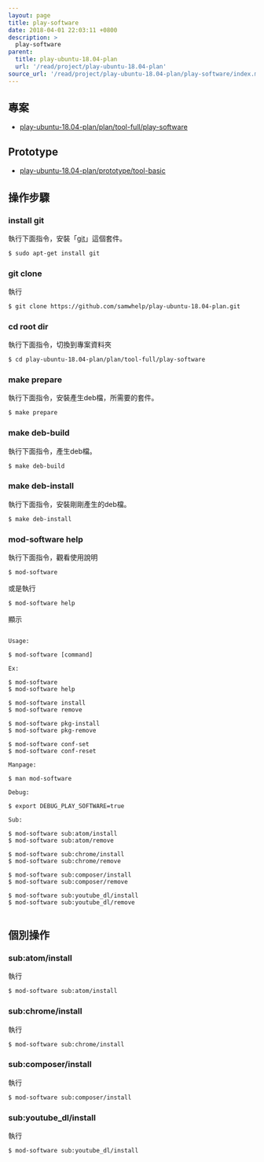 ```yaml
---
layout: page
title: play-software
date: 2018-04-01 22:03:11 +0800
description: >
  play-software
parent:
  title: play-ubuntu-18.04-plan
  url: '/read/project/play-ubuntu-18.04-plan'
source_url: '/read/project/play-ubuntu-18.04-plan/play-software/index.md'
---
```



## 專案

* [play-ubuntu-18.04-plan/plan/tool-full/play-software](https://github.com/samwhelp/play-ubuntu-18.04-plan/tree/master/plan/tool-full/play-software)

## Prototype

* [play-ubuntu-18.04-plan/prototype/tool-basic](https://github.com/samwhelp/play-ubuntu-18.04-plan/tree/master/prototype/tool-basic)


## 操作步驟


### install git

執行下面指令，安裝「[git](https://packages.ubuntu.com/bionic/git)」這個套件。

``` sh
$ sudo apt-get install git
```


### git clone

執行

``` sh
$ git clone https://github.com/samwhelp/play-ubuntu-18.04-plan.git
```


### cd root dir

執行下面指令，切換到專案資料夾

``` sh
$ cd play-ubuntu-18.04-plan/plan/tool-full/play-software
```


### make prepare

執行下面指令，安裝產生deb檔，所需要的套件。

``` sh
$ make prepare
```


### make deb-build

執行下面指令，產生deb檔。

``` sh
$ make deb-build
```


### make deb-install

執行下面指令，安裝剛剛產生的deb檔。

``` sh
$ make deb-install
```


### mod-software help

執行下面指令，觀看使用說明

``` sh
$ mod-software
```

或是執行

``` sh
$ mod-software help
```

顯示

```

Usage:

$ mod-software [command]

Ex:

$ mod-software
$ mod-software help

$ mod-software install
$ mod-software remove

$ mod-software pkg-install
$ mod-software pkg-remove

$ mod-software conf-set
$ mod-software conf-reset

Manpage:

$ man mod-software

Debug:

$ export DEBUG_PLAY_SOFTWARE=true

Sub:

$ mod-software sub:atom/install
$ mod-software sub:atom/remove

$ mod-software sub:chrome/install
$ mod-software sub:chrome/remove

$ mod-software sub:composer/install
$ mod-software sub:composer/remove

$ mod-software sub:youtube_dl/install
$ mod-software sub:youtube_dl/remove


```


## 個別操作


### sub:atom/install

執行

``` sh
$ mod-software sub:atom/install
```


### sub:chrome/install

執行

``` sh
$ mod-software sub:chrome/install
```


### sub:composer/install

執行

``` sh
$ mod-software sub:composer/install
```


### sub:youtube_dl/install

執行

``` sh
$ mod-software sub:youtube_dl/install
```
